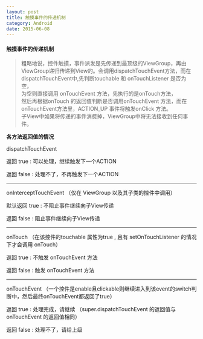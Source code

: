 ```yaml
---
layout: post
title: 触摸事件的传递机制
category: Android
date: 2015-06-08
---   
```


#### 触摸事件的传递机制   
>粗略地说，控件触摸，事件派发是先传递到最顶级的ViewGroup，再由ViewGroup递归传递到View的。会调用dispatchTouchEvent方法，而在dispatchTouchEvent中,先判断touchable 和 onTouchListener 是否为空，   
为空则直接调用 onTouchEvent 方法，先执行的是onTouch方法，   
然后再根据onTouch 的返回值判断是否调用onTouchEvent 方法，而在onTouchEvent方法里，ACTION_UP 事件将触发onClick 方法。   
子View中如果将传递的事件消费掉，ViewGroup中将无法接收到任何事件。   

<!-- more -->   


**各方法返回值的情况**   

dispatchTouchEvent   

返回 true  : 可以处理，继续触发下一个ACTION   
   
返回 false : 处理不了，不再触发下一个ACTION   

- - - - - - - - - -   


onInterceptTouchEvent （仅在 ViewGroup 以及其子类的控件中调用）   

默认返回 true  : 不阻止事件继续向子View传递   

返回 false     : 阻止事件继续向子View传递   

- - - - - - - - - -   


onTouch （在该控件的touchable 属性为true , 且有 setOnTouchListener 的情况下才会调用 onTouch）  

返回 true  : 不触发 onTouchEvent 方法   

返回 false : 触发 onTouchEvent 方法   
  
- - - - - - - - - -   

onTouchEvent （一个控件是enable且clickable则继续进入到该event的switch判断中，然后最终onTouchEvent都返回了true）    

返回 true  : 处理完成，请继续 （super.dispatchTouchEvent 的返回值与 onTouchEvent 的返回值相同）  

返回 false : 处理不了，请给上级   





